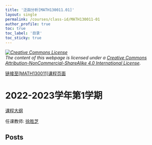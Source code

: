 ```yaml
---
title: '泛函分析[MATH130011.01]'
layout: single
permalink: /courses/class-id/MATH130011-01
author_profile: true
toc: true
toc_label: '目录'
toc_sticky: true
---
```



<div class='notice--warning'>
	<p><i><a rel='license' href='http://creativecommons.org/licenses/by-nc-sa/4.0/'><img alt='Creative Commons License' style='border-width:0' src='https://i.creativecommons.org/l/by-nc-sa/4.0/88x31.png' /></a><br /> The content of this webpage is licensed under a <a rel='license' href='http://creativecommons.org/licenses/by-nc-sa/4.0/'>Creative Commons Attribution-NonCommercial-ShareAlike 4.0 International License</a>.</i></p>
</div>

<a href='https://fdu-math.github.io/courses/MATH130011'>链接至[MATH130011]课程页面</a>


# 2022-2023学年第1学期
<a href='https://fdu-math.github.io/courses/syllabus/MATH130011.01-2022-2023-1 (Encrypted).pdf'>课程大纲</a>

任课教师: <a href='https://fdu-math.github.io/teachers/徐胜芝'>徐胜芝</a>


## Posts


